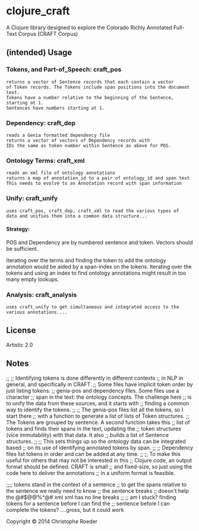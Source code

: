 # clojure_craft

A Clojure library designed to explore the Colorado Richly Annotated Full-Text Corpus (CRAFT Corpus)

## (intended) Usage

### Tokens, and Part-of_Speech: craft_pos
    returns a vector of Sentence records that each contain a vector
    of Token records. The Tokens include span positions into the document text.
    Tokens have a number relative to the beginning of the Sentence, starting at 1.
    Sentences have numbers starting at 1.

### Dependency: craft_dep
    reads a Genia formatted dependency file
    returns a vector of vectors of Dependency records with 
    IDs the same as token number within Sentence as above for POS.

### Ontology Terms: craft_xml 
    reads an xml file of ontology annotations
    returns a map of annotation_id to a pair of ontology_id and span text
    This needs to evolve to an Annotation record with span information

### Unify: craft_unify
    uses craft_pos, craft_dep, craft_xml to read the various types of
    data and unifies them into a common data structure...
    
#### Strategy: 

POS and Dependency are by numbered sentence and token. Vectors should be
sufficient.

Iterating over the terms and finding the token to add the ontology
annotation would be aided by a span-index on the tokens. Iterating 
over the tokens and using an index to find ontology annotations
might result in too many empty lookups.

### Analysis: craft_analysis
    uses craft_unify to get simultaneous and integrated access to the
    various annotations....

## License
   Artistic 2.0

## Notes
;;
;; Identifying tokens is done differently in different contexts
;; in NLP in general, and specifically in CRAFT.
;; Some files have implicit token order by just listing tokens:
;; genia-pos and dependency files.  Some files use a character 
;; span in the text: the ontology concepts. The challenge here 
;; is to unify the data from these sources, and it starts with
;; finding a common way to identify the tokens. 
;;
;; The genia-pos files list all the tokens, so I start there
;; with a function to generate a list of lists of Token structures.
;; The Tokens are grouped by sentence. A second function takes this
;; list of tokens and finds their spans in the text, updating the
;; token structures (vice immutability) with that data. It also
;; builds a list of Sentence structures.
;;
;; This sets things up so the ontology data can be integrated based
;; on its use of identifying annotated tokens by span.
;;
;; Dependency files list tokens in order and can be added at any time.
;;
;; To make this useful for others that may not be interested in this
;; Clojure code, an output format should be defined. CRAFT is small
;; and fixed-size, so just using the code here to deliver the annotations
;; in a uniform format is feasible.


;;;; tokens stand in the context of a sentence
;; to get the spans relative to the sentence we really need to know
;; the sentence breaks
;; doesn't help the @#$@@%^@# xmi xml has no line breaks
;;
;; am I stuck? finding tokens for a sentence before I can find the
;; sentence before I can complete the tokens? ....gross, but it could work

Copyright © 2014 Christophe Roeder


